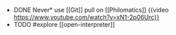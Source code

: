 - DONE Never* use [[Git]] pull on [[Philomatics]]
  {{video https://www.youtube.com/watch?v=xN1-2p06Urc}}
- TODO #explore [[open-interpreter]]